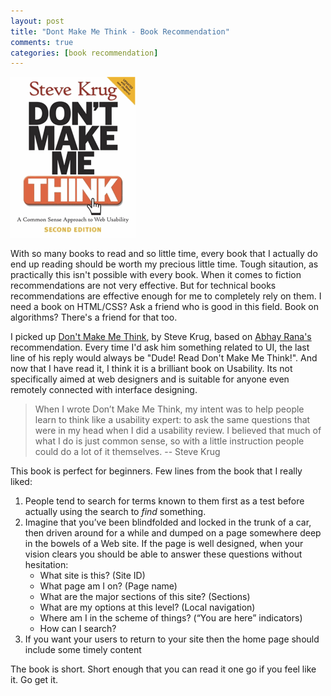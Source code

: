```yaml
---
layout: post
title: "Dont Make Me Think - Book Recommendation"
comments: true
categories: [book recommendation]
---
```



<img title="Don't Make Me Think, Book Cover" src="/images/posts/dont_make_me_think_2nd.png" style="width: initial"/>

With so many books to read and so little time, every book that I actually do end up reading should be worth my precious little time. Tough sitaution, as practically this isn't possible with every book. When it comes to fiction recommendations are not very effective. But for technical books recommendations are effective enough for me to completely rely on them. I need a book on HTML/CSS? Ask a friend who is good in this field. Book on algorithms? There's a friend for that too. 

I picked up [Don't Make Me Think](http://www.sensible.com/dmmt.html "Dont Make me think book"), by Steve Krug, based on [Abhay Rana's](http://captnemo.in "Abhay Rana's blog") recommendation. Every time I'd ask him something related to UI, the last line of his reply would always be "Dude! Read Don't Make Me Think!". And now that I have read it, I think it is a brilliant book on Usability. Its not specifically aimed at web designers and is suitable for anyone even remotely connected with interface designing.

<!--more-->

>When I wrote Don’t Make Me Think, my intent was to help people learn to think like a usability expert: to ask the same questions that were in my head when I did a usability review.
I believed that much of what I do is just common sense, so with a little instruction people could do a lot of it themselves.
-- Steve Krug  

This book is perfect for beginners. Few lines from the book that I really liked:

1. People tend to search for terms known to them first as a test before actually using the search to _find_ something.
2. Imagine that you’ve been blindfolded and locked in the trunk of a car, then driven around for a while and dumped on a page somewhere deep in the bowels of a Web site. If the page is well designed, when your vision clears you should be able to answer these questions without hesitation: 
	- What site is this? (Site ID) 
	- What page am I on? (Page name)
	- What are the major sections of this site? (Sections) 
	- What are my options at this level? (Local navigation) 
	- Where am I in the scheme of things? (“You are here” indicators) 
	- How can I search?
3. If you want your users to return to your site then the home page should include some timely content


The book is short. Short enough that you can read it one go if you feel like it. Go get it.